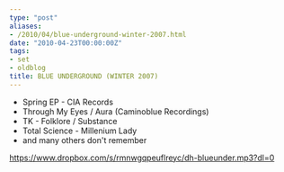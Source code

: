 ```yaml
---
type: "post"
aliases:
- /2010/04/blue-underground-winter-2007.html
date: "2010-04-23T00:00:00Z"
tags:
- set
- oldblog
title: BLUE UNDERGROUND (WINTER 2007)
---
```



* Spring EP - CIA Records
* Through My Eyes / Aura (Caminoblue Recordings)
* TK - Folklore / Substance
* Total Science - Millenium Lady
* and many others don't remember

https://www.dropbox.com/s/rmnwgqpeuflreyc/dh-blueunder.mp3?dl=0

